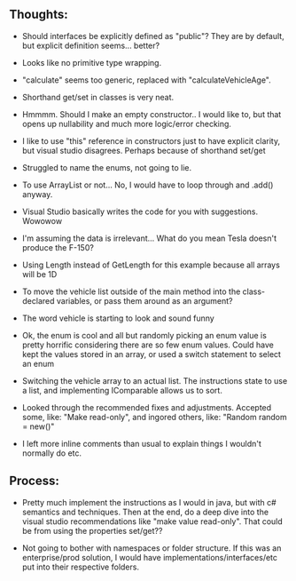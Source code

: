 ## Thoughts:

* Should interfaces be explicitly defined as "public"? They are by default, but explicit definition seems... better?

* Looks like no primitive type wrapping.

* "calculate" seems too generic, replaced with "calculateVehicleAge".

* Shorthand get/set in classes is very neat.

* Hmmmm. Should I make an empty constructor.. I would like to, but that opens up nullability and much more logic/error checking. 

* I like to use "this" reference in constructors just to have explicit clarity, but visual studio disagrees. Perhaps because of shorthand set/get

* Struggled to name the enums, not going to lie. 

* To use ArrayList or not... No, I would have to loop through and .add() anyway.

* Visual Studio basically writes the code for you with suggestions. Wowowow

* I'm assuming the data is irrelevant... What do you mean Tesla doesn't produce the F-150?

* Using Length instead of GetLength for this example because all arrays will be 1D

* To move the vehicle list outside of the main method into the class-declared variables, or pass them around as an argument?

* The word vehicle is starting to look and sound funny

* Ok, the enum is cool and all but randomly picking an enum value is pretty horrific considering there are so few enum values. Could have kept the values stored in an array, or used a switch statement to select an enum

* Switching the vehicle array to an actual list. The instructions state to use a list, and implementing IComparable allows us to sort.

* Looked through the recommended fixes and adjustments. Accepted some, like: "Make read-only", and ingored others, like: "Random random = new()"

* I left more inline comments than usual to explain things I wouldn't normally do etc.


## Process:

* Pretty much implement the instructions as I would in java, but with c# semantics and techniques. Then at the end, do a deep dive into the visual studio recommendations like "make value read-only". That could be from using the properties set/get?? 

* Not going to bother with namespaces or folder structure. If this was an enterprise/prod solution, I would have implementations/interfaces/etc put into their respective folders.
